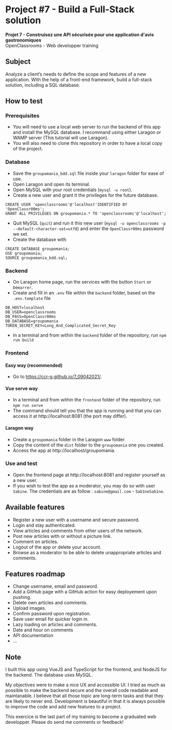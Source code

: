 # Project #7 - Build a Full-Stack solution

**Projet 7 - Construisez une API sécurisée pour une application d'avis gastronomiques** <br>
OpenClassrooms - Web developper training

## Subject
Analyze a client’s needs to define the scope and features of a new application. With the help of a front-end framework, build a full-stack solution, including a SQL database.

## How to test

### Prerequisites
* You will need to use a local web server to run the backend of this app and install the MySQL database.
I recommand using either Laragon or WAMP server (This tutorial will use Laragon).
* You will also need to clone this repository in order to have a local copy of the project.

### Database
* Save the `groupomania_bdd.sql` file inside your `laragon` folder for ease of use.
* Open Laragon and open its terminal.
* Open MySQL with your root credentials (`mysql -u root`).
* Create a new user and grant it the privileges for the future database.
```
CREATE USER 'openclassrooms'@'localhost'IDENTIFIED BY 'OpenClassr00ms';
GRANT ALL PRIVILEGES ON groupomania.* TO 'openclassrooms'@'localhost';
```
* Quit MySQL (`quit`) and run it this new user (`mysql -u openclassrooms -p --default-character-set=utf8`) and enter the `OpenClassr00ms` password we set.
* Create the database with
```
CREATE DATABASE groupomania;
USE groupomania;
SOURCE groupomania_bdd.sql;
```

### Backend
* On Laragon home page, run the services with the button `Start` or `Démarrer`.
* Create and fill in an `.env` file within the `backend` folder, based on the `.env.template` file
```
DB_HOST=localhost
DB_USER=openclassrooms
DB_PASS=OpenClassr00ms
DB_DATABASE=groupomania
TOKEN_SECRET_KEY=Long_And_Complicated_Secret_Key
```
* In a terminal and from within the `backend` folder of the repository, run `npm run build`

### Frontend

#### Easy way (recommended)
* Go to https://ccr-g.github.io/7_09042021/.

#### Vue serve way
* In a terminal and from within the `frontend` folder of the repository, run `npm run serve`
* The command should tell you that the app is running and that you can access it at http://localhost:8081 (the port may differ).

#### Laragon way
* Create a `groupomania` folder in the Laragon `www` folder.
* Copy the content of the `dist` folder to the `groupomania` one you created.
* Access the app at http://localhost/groupomania.

### Use and test
* Open the frontend page at http://localhost:8081 and register yourself as a new user.
* If you wish to test the app as a moderator, you may do so with user `Sabine`. The credentials are as follow : `sabine@gmail.com` - `Sab1neSab1ne`.

## Available features
* Register a new user with a username and secure password.
* Login and stay authenticated.
* View articles and comments from other users of the network.
* Post new articles with or without a picture link.
* Comment on articles.
* Logout of the app or delete your account.
* Browse as a moderator to be able to delete unappropriate articles and comments.

## Features roadmap
* Change username, email and password.
* Add a GitHub page with a GitHub action for easy deployement upon pushing.
* Delete own articles and comments.
* Upload images.
* Confirm password upon registration.
* Save user email for quicker login in.
* Lazy loading on articles and comments.
* Date and hour on comments
* API documentation
* …

## Note

I built this app using VueJS and TypeScript for the frontend, and NodeJS for the backend. The database uses MySQL.

My objectives were to make a nice UX and accessible UI.
I tried as much as possible to make the backend secure and the overall code readable and maintanable.
I believe that all those topic are long-term tasks and that they are likely to never end. Development is beautiful in that it is always possible to improve the code and add new features to a project.

This exercice is the last part of my training to become a graduated web developper. Please do send me comments or feedback!